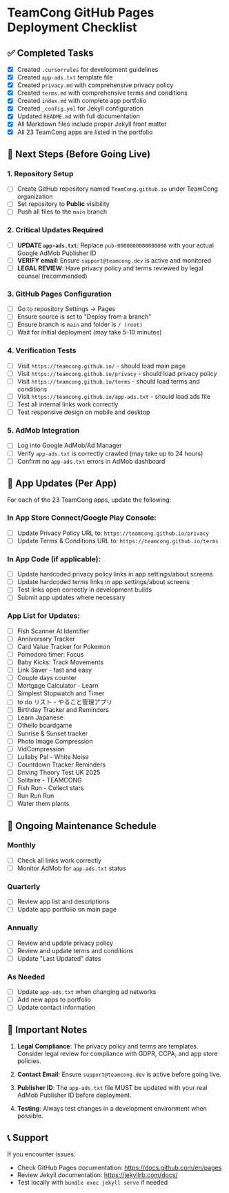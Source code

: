 # TeamCong GitHub Pages Deployment Checklist

## ✅ Completed Tasks

- [x] Created `.cursorrules` for development guidelines
- [x] Created `app-ads.txt` template file
- [x] Created `privacy.md` with comprehensive privacy policy
- [x] Created `terms.md` with comprehensive terms and conditions
- [x] Created `index.md` with complete app portfolio
- [x] Created `_config.yml` for Jekyll configuration
- [x] Updated `README.md` with full documentation
- [x] All Markdown files include proper Jekyll front matter
- [x] All 23 TeamCong apps are listed in the portfolio

## 🔄 Next Steps (Before Going Live)

### 1. Repository Setup
- [ ] Create GitHub repository named `TeamCong.github.io` under TeamCong organization
- [ ] Set repository to **Public** visibility
- [ ] Push all files to the `main` branch

### 2. Critical Updates Required
- [ ] **UPDATE `app-ads.txt`**: Replace `pub-0000000000000000` with your actual Google AdMob Publisher ID
- [ ] **VERIFY email**: Ensure `support@teamcong.dev` is active and monitored
- [ ] **LEGAL REVIEW**: Have privacy policy and terms reviewed by legal counsel (recommended)

### 3. GitHub Pages Configuration
- [ ] Go to repository Settings → Pages
- [ ] Ensure source is set to "Deploy from a branch"
- [ ] Ensure branch is `main` and folder is `/ (root)`
- [ ] Wait for initial deployment (may take 5-10 minutes)

### 4. Verification Tests
- [ ] Visit `https://teamcong.github.io/` - should load main page
- [ ] Visit `https://teamcong.github.io/privacy` - should load privacy policy
- [ ] Visit `https://teamcong.github.io/terms` - should load terms and conditions
- [ ] Visit `https://teamcong.github.io/app-ads.txt` - should load ads file
- [ ] Test all internal links work correctly
- [ ] Test responsive design on mobile and desktop

### 5. AdMob Integration
- [ ] Log into Google AdMob/Ad Manager
- [ ] Verify `app-ads.txt` is correctly crawled (may take up to 24 hours)
- [ ] Confirm no `app-ads.txt` errors in AdMob dashboard

## 📱 App Updates (Per App)

For each of the 23 TeamCong apps, update the following:

### In App Store Connect/Google Play Console:
- [ ] Update Privacy Policy URL to: `https://teamcong.github.io/privacy`
- [ ] Update Terms & Conditions URL to: `https://teamcong.github.io/terms`

### In App Code (if applicable):
- [ ] Update hardcoded privacy policy links in app settings/about screens
- [ ] Update hardcoded terms links in app settings/about screens
- [ ] Test links open correctly in development builds
- [ ] Submit app updates where necessary

### App List for Updates:
- [ ] Fish Scanner AI Identifier
- [ ] Anniversary Tracker
- [ ] Card Value Tracker for Pokemon
- [ ] Pomodoro timer: Focus
- [ ] Baby Kicks: Track Movements
- [ ] Link Saver - fast and easy
- [ ] Couple days counter
- [ ] Mortgage Calculator - Learn
- [ ] Simplest Stopwatch and Timer
- [ ] to do リスト - やること管理アプリ
- [ ] Birthday Tracker and Reminders
- [ ] Learn Japanese
- [ ] Othello boardgame
- [ ] Sunrise & Sunset tracker
- [ ] Photo Image Compression
- [ ] VidCompression
- [ ] Lullaby Pal - White Noise
- [ ] Countdown Tracker Reminders
- [ ] Driving Theory Test UK 2025
- [ ] Solitaire - TEAMCONG
- [ ] Fish Run - Collect stars
- [ ] Run Run Run
- [ ] Water them plants

## 🔄 Ongoing Maintenance Schedule

### Monthly
- [ ] Check all links work correctly
- [ ] Monitor AdMob for `app-ads.txt` status

### Quarterly  
- [ ] Review app list and descriptions
- [ ] Update app portfolio on main page

### Annually
- [ ] Review and update privacy policy
- [ ] Review and update terms and conditions
- [ ] Update "Last Updated" dates

### As Needed
- [ ] Update `app-ads.txt` when changing ad networks
- [ ] Add new apps to portfolio
- [ ] Update contact information

## 🚨 Important Notes

1. **Legal Compliance**: The privacy policy and terms are templates. Consider legal review for compliance with GDPR, CCPA, and app store policies.

2. **Contact Email**: Ensure `support@teamcong.dev` is active before going live.

3. **Publisher ID**: The `app-ads.txt` file MUST be updated with your real AdMob Publisher ID before deployment.

4. **Testing**: Always test changes in a development environment when possible.

## 📞 Support

If you encounter issues:
- Check GitHub Pages documentation: https://docs.github.com/en/pages
- Review Jekyll documentation: https://jekyllrb.com/docs/
- Test locally with `bundle exec jekyll serve` if needed 